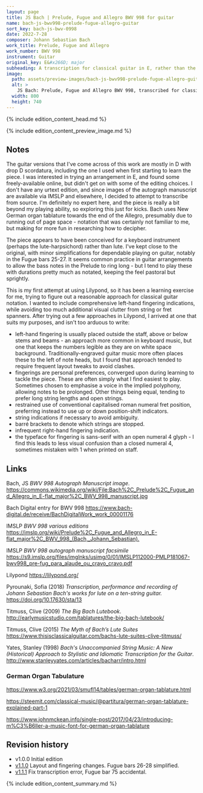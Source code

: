 ```yaml
---
layout: page
title: JS Bach | Prelude, Fugue and Allegro BWV 998 for guitar
name: bach-js-bwv998-prelude-fugue-allegro-guitar
sort_key: bach-js-bwv-0998
date: 2022-7-28
composer: Johann Sebastian Bach
work_title: Prelude, Fugue and Allegro
work_number: BWV 998
instrument: Guitar
original_key: E&#x266D; major
subheading: A transcription for classical guitar in E, rather than the more usual D.
image:
  path: assets/preview-images/bach-js-bwv998-prelude-fugue-allegro-guitar.preview.png
  alt: >
    JS Bach: Prelude, Fugue and Allegro BWV 998, transcribed for classical guitar.
  width: 800
  height: 740
---
```


{% include edition_content_head.md %}
<!--more-->
{% include edition_content_preview_image.md %}

## Notes

The guitar versions that I've come across of this work are mostly in D with drop D scordatura, including the one I used when first starting to learn the piece. I was interested in trying an arrangement in E, and found some freely-available online, but didn't get on with some of the editing choices. I don't have any urtext edition, and since images of the autograph manuscript are available via IMSLP and elsewhere, I decided to attempt to transcribe from source. I'm definitely no expert here, and the piece is really a bit beyond my playing ability, so exploring this just for kicks. Bach uses New German organ tablature towards the end of the Allegro, presumably due to running out of page space - notation that was certainly not familiar to me, but making for more fun in researching how to decipher.

The piece appears to have been conceived for a keyboard instrument (perhaps the lute-harpsichord) rather than lute. I've kept close to the original, with minor simplifications for dependable playing on guitar, notably in the Fugue bars 25-27. It seems common practice in guitar arrangements to allow the bass notes in the Prelude to ring long - but I tend to play these with durations pretty much as notated, keeping the feel pastoral but sprightly.

This is my first attempt at using Lilypond, so it has been a learning exercise for me, trying to figure out a reasonable approach for classical guitar notation. I wanted to include comprehensive left-hand fingering indications, while avoiding too much additional visual clutter from string or fret spanners. After trying out a few approaches in Lilypond, I arrived at one that suits my purposes, and isn't too arduous to write:

* left-hand fingering is usually placed outside the staff, above or below stems and beams - an approach more common in keyboard music, but one that keeps the numbers legible as they are on white space background. Traditionally-engraved guitar music more often places these to the left of note heads, but I found that approach tended to require frequent layout tweaks to avoid clashes.
* fingerings are personal preferences, converged upon during learning to tackle the piece. These are often simply what I find easiest to play. Sometimes chosen to emphasise a voice in the implied polyphony, allowing notes to be prolonged. Other things being equal, tending to prefer long string lengths and open strings.
* restrained use of conventional capitalised roman numeral fret position, preferring instead to use up or down position-shift indicators.
* string indications if necessary to avoid ambiguity.
* barré brackets to denote which strings are stopped.
* infrequent right-hand fingering indication.
* the typeface for fingering is sans-serif with an open numeral 4 glyph - I find this leads to less visual confusion than a closed numeral 4, sometimes mistaken with 1 when printed on staff.

## Links

Bach, JS *BWV 998 Autograph Manuscript image*. <https://commons.wikimedia.org/wiki/File:Bach%2C_Prelude%2C_Fugue_and_Allegro_in_E-flat_major%2C_BWV_998_manuscript.jpg>

Bach Digital entry for BWV 998 <https://www.bach-digital.de/receive/BachDigitalWork_work_00001176>

IMSLP *BWV 998 various editions* <https://imslp.org/wiki/Prelude%2C_Fugue_and_Allegro_in_E-flat_major%2C_BWV_998_(Bach,_Johann_Sebastian).>

IMSLP *BWV 998 autograph manuscript facsimile* <https://s9.imslp.org/files/imglnks/usimg/0/01/IMSLP112000-PMLP181067-bwv998_pre-fug_para_alaude_ou_cravo_cravo.pdf>

Lilypond <https://lilypond.org/>

Pyrounaki, Sofia (2018) *Transcription, performance and recording of
Johann Sebastian Bach's works for lute on a
ten-string guitar.* <https://doi.org/10.17630/sta/13>

Titmuss, Clive (2009) *The Big Bach Lutebook*.
<http://earlymusicstudio.com/tablatures/the-big-bach-lutebook/>

Titmuss, Clive (2015) *The Myth of Bach’s Lute Suites* <https://www.thisisclassicalguitar.com/bachs-lute-suites-clive-titmuss/>

Yates, Stanley (1998) *Bach's Unaccompanied String Music: A New (Historical) Approach to Stylistic and Idiomatic Transcription for the Guitar*. <http://www.stanleyyates.com/articles/bacharr/intro.html>



### German Organ Tabulature
<https://www.w3.org/2021/03/smufl14/tables/german-organ-tablature.html>

<https://steemit.com/classical-music/@partitura/german-organ-tablature-explained-part-1>

<https://www.johnmckean.info/single-post/2017/04/23/introducing-m%C3%B6ller-a-music-font-for-german-organ-tablature>

## Revision history
* v1.0.0 Initial edition
* [v1.1.0](https://github.com/jonty-dawson/music-scores/commit/61226f7fbba288a6505a4863692b2c9383c741b3) Layout and fingering changes. Fugue bars 26-28 simplified.
* [v1.1.1](https://github.com/jonty-dawson/music-scores/commit/fa8565fd91e00530e9822f793d47360d0cdd685c) Fix transcription error, Fugue bar 75 accidental.

{% include edition_content_summary.md %}
